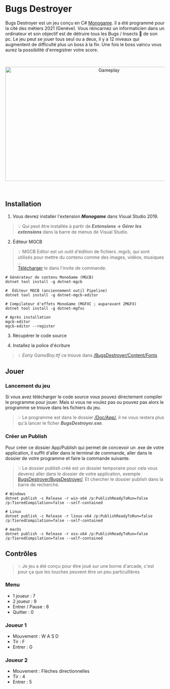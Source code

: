 # Bugs Destroyer

Bugs Destroyer est un jeu conçu en C# [Monogame](https://www.monogame.net/). Il a été programmé pour la cité des métiers 2021 (Genève). Vous réincarnez un informaticien dans un ordinateur et son objectif est de détruire tous les Bugs / Insects :ant: de son pc. Le jeu peut se jouer tous seul ou a deux, il y a 12 niveaux qui augmentent de difficulté plus un boss à la fin. Une fois le boss vaincu vous aurez la possibilité d'enregistrer votre score.

<br>
<p align="center">
  <img src="https://github.com/AlecInfo/BugsDestroyer/blob/master/Doc/GifTroKoul.gif?raw=true" alt="Gameplay" Width="640" Height="360">
</p>
<br>

## Installation

1. Vous devrez installer l'extension ***Monogame*** dans Visual Studio 2019.
> :bulb: Qui peut être installée à partir de ***Extensions -> Gérer les extensions*** dans la barre de menus de  Visual Studio. 

2. Éditeur MGCB
> :bulb: MGCB Editor est un outil d'édition de fichiers .mgcb, qui sont utilisés pour mettre du 
contenu comme des images, vidéos, musiques ... <br>
[Télécharger](https://docs.monogame.net/articles/tools/mgcb_editor.html) le dans l'invite de commande.

```shell
# Générateur de contenu MonoGame (MGCB)
dotnet tool install -g dotnet-mgcb

#  Éditeur MGCB (anciennement outil Pipeline)
dotnet tool install -g dotnet-mgcb-editor

# Compilateur d'effets MonoGame (MGFXC ; auparavant 2MGFX)
dotnet tool install -g dotnet-mgfxc

# Après installation
mgcb-editor
mgcb-editor --register
```

3. Récupérer le code source 

4. Installez la police d'écriture
> :bulb: *Early GameBoy.ttf* ce trouve dans [/BugsDestroyer/Content/Fonts](https://github.com/AlecInfo/BugsDestroyer/tree/master/BugsDestroyer/Content/Fonts)

## Jouer
### Lancement du jeu
Si vous avez télécharger le code source vous pouvez directement compiler le programme pour jouer.
Mais si vous ne voulez pas ou pouvez pas alors le programme se trouve dans les fichiers du jeu.

> :bulb: Le programme est dans le dossier [/Doc/App/](https://github.com/AlecInfo/BugsDestroyer/tree/master/Doc/App), il ne vous restera plus qu'à lancer le ficher ***BugsDestroyer.exe***.

### Créer un Publish
Pour créer ce dossier App/Publish qui permet de concevoir un .exe de votre application, il suffit d'aller dans le terminal de commande, aller dans le dossier de votre programme et faire la commande suivante.

> 💡 Le dossier publish créé est un dossier temporaire pour cela vous deverez aller dans le dossier de votre application, exemple [BugsDestroyer/BugsDestroyer/](https://github.com/AlecInfo/BugsDestroyer/tree/master/BugsDestroyer). Et chercher le dossier publish dans la barre de recherche. 

```shell
# Windows
dotnet publish -c Release -r win-x64 /p:PublishReadyToRun=false /p:TieredCompilation=false --self-contained
```

```shell
# Linux
dotnet publish -c Release -r linux-x64 /p:PublishReadyToRun=false /p:TieredCompilation=false --self-contained
```

```shell
# macOs
dotnet publish -c Release -r osx-x64 /p:PublishReadyToRun=false /p:TieredCompilation=false --self-contained
```


## Contrôles

> :bulb: Je jeu a été conçu pour être joué sur une borne d'arcade, c'est pour ça que les touches peuvent être un peu particullières

### Menu
- 1 joueur : 7
- 2 joueur : 9
- Entrer / Pause : 8
- Quitter : 0

### Joueur 1
- Mouvement : W A S D
- Tir : F
- Entrer : G

### Joueur 2
- Mouvement : Flèches directionnelles
- Tir : 4
- Entrer : 5

